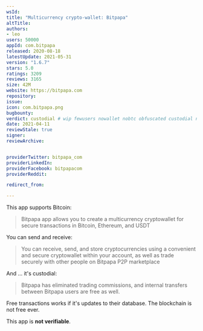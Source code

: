 ```yaml
---
wsId: 
title: "Multicurrency crypto-wallet: Bitpapa"
altTitle: 
authors:
- leo
users: 50000
appId: com.bitpapa
released: 2020-08-18
latestUpdate: 2021-05-31
version: "1.6.7"
stars: 5.0
ratings: 3209
reviews: 3165
size: 42M
website: https://bitpapa.com
repository: 
issue: 
icon: com.bitpapa.png
bugbounty: 
verdict: custodial # wip fewusers nowallet nobtc obfuscated custodial nosource nonverifiable reproducible bounty defunct
date: 2021-04-11
reviewStale: true
signer: 
reviewArchive:


providerTwitter: bitpapa_com
providerLinkedIn: 
providerFacebook: bitpapacom
providerReddit: 

redirect_from:

---
```



This app supports Bitcoin:

> Bitpapa app allows you to create a multicurrency cryptowallet for secure
  transactions in Bitcoin, Ethereum, and USDT

You can send and receive:

> You can receive, send, and store cryptocurrencies using a convenient and
  secure cryptowallet within your account, as well as trade securely with other
  people on Bitpapa P2P marketplace

And ... it's custodial:

> Bitpapa has eliminated trading commissions, and internal transfers between
  Bitpapa users are free as well.

Free transactions works if it's updates to their database. The blockchain is not
free ever.

This app is **not verifiable**.
